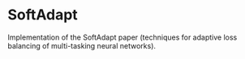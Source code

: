 # SoftAdapt

Implementation of the SoftAdapt paper (techniques for adaptive loss balancing of multi-tasking neural networks).
